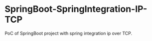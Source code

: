 # SpringBoot-SpringIntegration-IP-TCP
PoC of SpringBoot project with spring integration ip over TCP.
